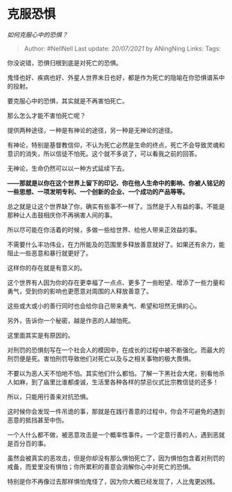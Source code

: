 # 克服恐惧
*如何克服心中的恐惧？*

> Author: #NellNell 
Last update: *20/07/2021* by ANingNing
Links:
Tags: 
  

你没说错，恐惧归根到底是对死亡的恐惧。

鬼怪也好、疾病也好、外星人世界末日也好，都是作为死亡的隐喻在你恐惧谱系中的投射。

要克服心中的恐惧，其实就是不再害怕死亡。

那么怎么才能不害怕死亡呢？

提供两种途径，一种是有神论的途径，另一种是无神论的途径。

有神论，特别是基督教信仰，不认为死亡必然是生命的终点，死亡不会导致灵魂和意识的消失，所以信徒不怕死。这个就不多说了，可以看我之前的回答。

无神论，生命仍然可以以一种方式延续下去。

**——那就是以你在这个世界上留下的印记、你在他人生命中的影响、你被人铭记的一些思想、一项发明专利、一个创新的企业、一个成功的产品等等。**

总之就是让这个世界缺了你，确实有些事不一样了。当然是于人有益的事。不能是那种让人击鼓相庆你不再祸害人间的事。

所以尽可能在你活着的时候，多做一些给世界、给他人带来正效益的事。

不需要什么丰功伟业，在力所能及的范围里多释放善意就好了。如果还有余力，能阻止一些恶意和暴行就更好了。

这样你的存在就是有意义的。

这个世界有人因为你的存在更幸福了一点点、更多了一些盼望、增添了一些力量和勇气，受到你的影响也更愿意对周围的人释放善意了。

这些或大或小的善行同时也会给你自己带来勇气、希望和坦然无惧的心。

另外，告诉你一个秘密，越是作恶的人越怕死。

这里面其实是有原因的。

对刑罚的恐惧刻写在一个社会人的模因中，在成长的过程中被不断强化。而最大的刑罚便是死。害怕刑罚导致他们对死亡以及与之相关事物的极大畏惧。

不要以为恶人天不怕地不怕。其实他们什么都怕。了解一下黑社会大佬，别看他杀人如麻，到了庙里比谁都虔诚，生活里各种各样的禁忌仪式比宗教信徒的还多！

所以，只能用行善来对抗恐惧。

这时候你会发现一件吊诡的事，那就是在践行善意的过程中，你会不可避免的遇到恶意的抵挡甚至中伤。

一个人什么都不做，被恶意攻击是一个概率性事件。一个定意行善的人，遇到恶就是百分百的事。

虽然会被真实的恶攻击，但是你却没有那么惧怕死亡了，因为惧怕包含着对刑罚的戒备，而爱里没有惧怕；你所累积的善意会消解你心中对死亡的恐惧。

特别是你不再像过去那样惧怕鬼怪了，因为你大概已经发现了，人比鬼更凶残。